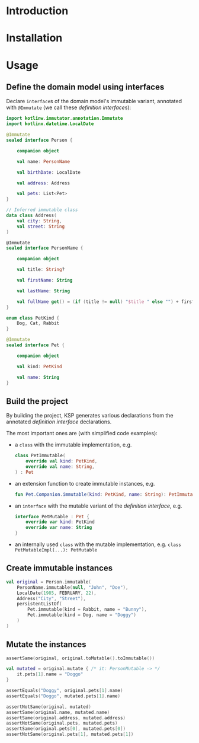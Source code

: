 # Introduction

# Installation

# Usage

## Define the domain model using interfaces

Declare `interface`s of the domain model's immutable variant, annotated with `@Immutate` (we call these *definition
interface*s):

```kotlin
import kotlinw.immutator.annotation.Immutate
import kotlinx.datetime.LocalDate

@Immutate
sealed interface Person {

    companion object

    val name: PersonName

    val birthDate: LocalDate

    val address: Address

    val pets: List<Pet>
}

// Inferred immutable class
data class Address(
    val city: String,
    val street: String
)

@Immutate
sealed interface PersonName {

    companion object

    val title: String?

    val firstName: String

    val lastName: String

    val fullName get() = (if (title != null) "$title " else "") + firstName + " " + lastName
}

enum class PetKind {
    Dog, Cat, Rabbit
}

@Immutate
sealed interface Pet {

    companion object

    val kind: PetKind

    val name: String
}
```

## Build the project

By building the project, KSP generates various declarations from the annotated *definition interface* declarations.

The most important ones are (with simplified code examples):

- a `class` with the immutable implementation, e.g.
    ```kotlin
    class PetImmutable(
        override val kind: PetKind,
        override val name: String,
    ) : Pet
    ```
- an extension function to create immutable instances, e.g.
    ```kotlin
    fun Pet.Companion.immutable(kind: PetKind, name: String): PetImmutable = ...
    ```
- an `interface` with the mutable variant of the *definition interface*, e.g.
    ```kotlin
    interface PetMutable : Pet {
        override var kind: PetKind
        override var name: String
    }
    ```
- an internally used `class` with the mutable implementation, e.g. `class PetMutableImpl(...): PetMutable`

## Create immutable instances

```kotlin
val original = Person.immutable(
    PersonName.immutable(null, "John", "Doe"),
    LocalDate(1985, FEBRUARY, 22),
    Address("City", "Street"),
    persistentListOf(
        Pet.immutable(kind = Rabbit, name = "Bunny"),
        Pet.immutable(kind = Dog, name = "Doggy")
    )
)
```

## Mutate the instances

```kotlin
assertSame(original, original.toMutable().toImmutable())

val mutated = original.mutate { /* it: PersonMutable -> */
    it.pets[1].name = "Doggo"
}

assertEquals("Doggy", original.pets[1].name)
assertEquals("Doggo", mutated.pets[1].name)

assertNotSame(original, mutated)
assertSame(original.name, mutated.name)
assertSame(original.address, mutated.address)
assertNotSame(original.pets, mutated.pets)
assertSame(original.pets[0], mutated.pets[0])
assertNotSame(original.pets[1], mutated.pets[1])
```
